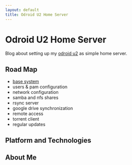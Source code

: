 ```yaml
---
layout: default
title: Odroid U2 Home Server
---
```


Odroid U2 Home Server
====================

Blog about setting up my [odroid u2][] as simple home server.

Road Map
--------

* [base system](/posts/bootstrapping-base-system.html)
* users & pam configuration
* network configuration
* samba and nfs shares
* rsync server
* google drive synchronization
* remote access
* torrent client
* regular updates

Platform and Technologies
-------------------------

About Me
--------

[odroid u2]: <http://hardkernel.com/main/products/prdt_info.php?g_code=G135341370451>
